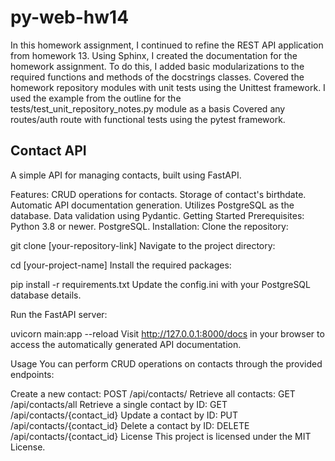 # py-web-hw14

  In this homework assignment, I continued to refine the REST API application from homework 13.
  Using Sphinx, I created the documentation for the homework assignment. To do this, I added basic modularizations to the required functions and methods of the docstrings classes.
  Covered the homework repository modules with unit tests using the Unittest framework. I used the example from the outline for the tests/test_unit_repository_notes.py module as a   basis
  Covered any routes/auth route with functional tests using the pytest framework.



## Contact API
A simple API for managing contacts, built using FastAPI.

Features:
CRUD operations for contacts.
Storage of contact's birthdate.
Automatic API documentation generation.
Utilizes PostgreSQL as the database.
Data validation using Pydantic.
Getting Started
Prerequisites:
Python 3.8 or newer.
PostgreSQL.
Installation:
Clone the repository:

git clone [your-repository-link]
Navigate to the project directory:

cd [your-project-name]
Install the required packages:

pip install -r requirements.txt
Update the config.ini with your PostgreSQL database details.

Run the FastAPI server:

uvicorn main:app --reload
Visit http://127.0.0.1:8000/docs in your browser to access the automatically generated API documentation.

Usage
You can perform CRUD operations on contacts through the provided endpoints:

Create a new contact: POST /api/contacts/
Retrieve all contacts: GET /api/contacts/all
Retrieve a single contact by ID: GET /api/contacts/{contact_id}
Update a contact by ID: PUT /api/contacts/{contact_id}
Delete a contact by ID: DELETE /api/contacts/{contact_id}
License
This project is licensed under the MIT License.
